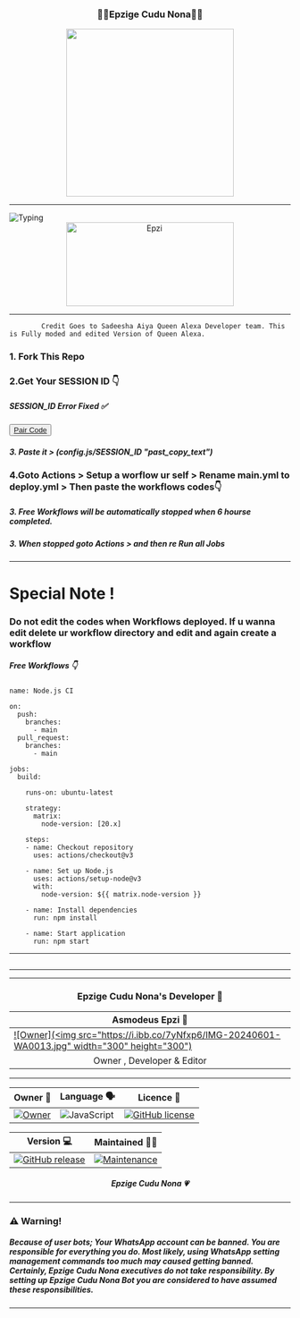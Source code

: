 <div align="center">
	<h3>👸🏻Epzige Cudu Nona👸🏻</h3>
<img src="https://i.ibb.co/tZzBS47/image.jpg" width="300" height="300">
</div>
<hr>
<img src="https://readme-typing-svg.herokuapp.com?size=33&width=1000&lines=Welcome+To+Epzige+Cudu+Nona's+Profile...;Created+by+Asmodeus+Epzi...;Epzi+Mage+Mn+Epzige+<3...;Simple+Java+Script+Bot...;Private+bot...;Masterpiece+by+Sadeesha+Aiya's+Alexa..."
            alt="Typing">

<div align="center">
	<img src="https://moe-counter.glitch.me/get/@Anya_v2-Md?theme=gelbooru" width="300" height="150" alt="Epzi">
</div>

<hr>

			Credit Goes to Sadeesha Aiya Queen Alexa Developer team. This is Fully moded and edited Version of Queen Alexa.

<h3>1. Fork This Repo</h3> 
<h3>2.Get Your SESSION ID 👇</h3> 
<h5>SESSION_ID Error Fixed ✅</h5>
	
<button><tr><a href="https://pair-web-public.koyeb.app/">Pair Code</a></tr></button>

<h5>3. Paste it > (config.js/SESSION_ID "past_copy_text")</h5>

<h3>4.Goto Actions > Setup a worflow ur self > Rename main.yml to deploy.yml > Then paste the workflows codes👇</h3> 
<h5>3. Free Workflows will be automatically stopped when 6 hourse completed.</h5>
<h5>3. When stopped goto Actions > and then re Run all Jobs </h5>

<hr>
<h1>Special Note ! </h1>
<h3>Do not edit the codes when Workflows deployed. If u wanna edit delete ur workflow directory and edit and again create a workflow </h3>
</hr>

<h5>Free Workflows 👇</h5>

```
name: Node.js CI

on:
  push:
    branches:
      - main
  pull_request:
    branches:
      - main

jobs:
  build:

    runs-on: ubuntu-latest

    strategy:
      matrix:
        node-version: [20.x]

    steps:
    - name: Checkout repository
      uses: actions/checkout@v3

    - name: Set up Node.js
      uses: actions/setup-node@v3
      with:
        node-version: ${{ matrix.node-version }}

    - name: Install dependencies
      run: npm install

    - name: Start application
      run: npm start
```
<hr>
<img src="http://readme-typing-svg.herokuapp.com?color=d1fa02&center=true&vCenter=true&multiline=false&lines=Created+By+Epzi" alt="">
<hr>




<hr>

<div align="center">
<h3>Epzige Cudu Nona's Developer 👤</h3>

| Asmodeus Epzi 👤         |                  
|--------------------------|
| [![Owner](<img src="https://i.ibb.co/7yNfxp6/IMG-20240601-WA0013.jpg" width="300" height="300")](https://github.com/HaCkr-EPZI-public/) |
| <div align="center"> Owner , Developer & Editor </div> |

</div>



<hr>



<div align="center">
    
| Owner 👤             | Language 🗣️	      | Licence 🪪            | 
|----------------------|----------------------|----------------------|
| [![Owner](https://img.shields.io/badge/Author-Epzi-red.svg)](https://github.com/HaCkr-EPZI-public) |![JavaScript](https://img.shields.io/badge/javascript-%23323330.svg?style=for-the-badge&logo=javascript&logoColor=%23F7DF1E) | [![GitHub license](https://img.shields.io/github/license/PikaBotz/anya_v2-md.svg)](https://github.com/HaCkr-EPZI-public/Epzige_cudu_nona/blob/main/LICENSE) 

| Version 💻 	      | Maintained 🤌🏻	    |
|---------------------|---------------------|
| [![GitHub release](https://img.shields.io/github/release/PikaBotz/Anya_v2-Md.svg)](https://github.com/HaCkr-EPZI-public/Epzige_cudu_nona) | [![Maintenance](https://img.shields.io/badge/maintained%3F-yes-green.svg)](https://github.com/HaCkr-EPZI-public/Epzige_cudu_nona/graphs/commit-activity) |


</div>

<div align="center"><h5>Epzige Cudu Nona 💗</h5></div>

<hr>

<h3>⚠️ Warning!</h3>

<h5>Because of user bots; Your WhatsApp account can be banned. You are responsible for everything you do. Most likely, using WhatsApp setting management commands too much may caused getting banned. Certainly, Epzige Cudu Nona executives do not take responsibility. By setting up Epzige Cudu Nona Bot you are considered to have assumed these responsibilities.</h5>
<hr>
